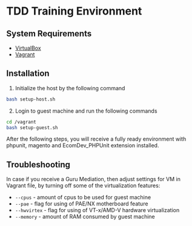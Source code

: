 TDD Training Environment
============================================

System Requirements
-------------------

- [VirtualBox](https://www.virtualbox.org/)
- [Vagrant](http://vagrantup.com)

Installation
------------

1. Initialize the host by the following command

  ```bash
  bash setup-host.sh
  ```

2. Login to guest machine and run the following commands

  ```bash
  cd /vagrant
  bash setup-guest.sh
  ```

After the following steps, you will receive a fully ready environment with phpunit, magento and EcomDev_PHPUnit extension installed.

Troubleshooting
---------------

In case if you receive a Guru Mediation, then adjust settings for VM in Vagrant file, by turning off some of the virtualization features:
- ``--cpus`` - amount of cpus to be used for guest machine
- ``--pae``  - flag for using of PAE/NX motherboard feature
- ``--hwvirtex`` - flag for using of VT-x/AMD-V hardware virtualization
- ``--memory`` - amount of RAM consumed by guest machine

